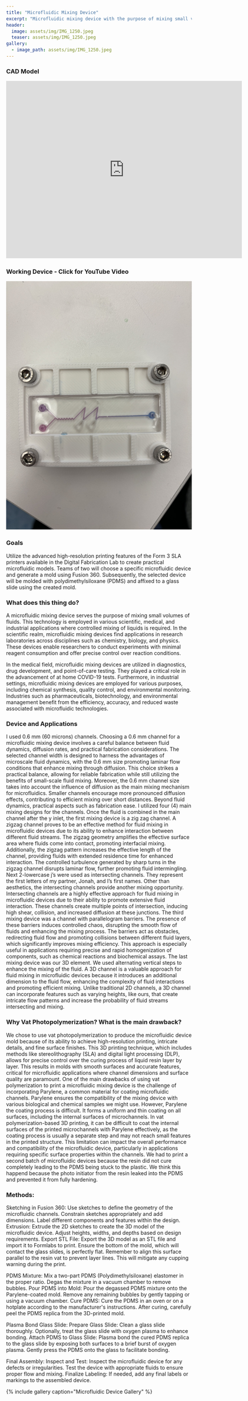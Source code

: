 ```yaml
---
title: "Microfluidic Mixing Device"
excerpt: "Microfluidic mixing device with the purpose of mixing small volumes of fluid"
header:
  image: assets/img/IMG_1250.jpeg
  teaser: assets/img/IMG_1250.jpeg
gallery:
  - image_path: assets/img/IMG_1250.jpeg
---
```


### CAD Model

<iframe src="https://vanderbilt643.autodesk360.com/shares/public/SH512d4QTec90decfa6e9099bb1016f0b22f?mode=embed" width="640" height="480" allowfullscreen="true" webkitallowfullscreen="true" mozallowfullscreen="true"  frameborder="0"></iframe>

### Working Device -  Click for YouTube Video
[![Vanderbilt CHBE 4200 - J&J Microfluidic Device Demonstration](assets/img/IMG_1279.jpeg)](https://www.youtube.com/watch?v=Ks-U-MTUucE "J&J Microfluidic Device Demonstration")

### Goals

  Utilize the advanced high-resolution printing features of the Form 3 SLA printers available in the Digital Fabrication Lab to create practical microfluidic models. Teams of two will choose a specific microfluidic device and generate a mold using Fusion 360. Subsequently, the selected device will be molded with polydimethylsiloxane (PDMS) and affixed to a glass slide using the created mold.

### What does this thing do?

A microfluidic mixing device serves the purpose of mixing small volumes of fluids. This technology is employed in various scientific, medical, and industrial applications where controlled mixing of liquids is required. In the scientific realm, microfluidic mixing devices find applications in research laboratories across disciplines such as chemistry, biology, and physics. These devices enable researchers to conduct experiments with minimal reagent consumption and offer precise control over reaction conditions.

In the medical field, microfluidic mixing devices are utilized in diagnostics, drug development, and point-of-care testing. They played a critical role in the advancement of at home COVID-19 tests. Furthermore, in industrial settings, microfluidic mixing devices are employed for various purposes, including chemical synthesis, quality control, and environmental monitoring. Industries such as pharmaceuticals, biotechnology, and environmental management benefit from the efficiency, accuracy, and reduced waste associated with microfluidic technologies.

### Device and Applications

  I used 0.6 mm (60 microns) channels. Choosing a 0.6 mm channel for a microfluidic mixing device involves a careful balance between fluid dynamics, diffusion rates, and practical fabrication considerations. The selected channel width is designed to harness the advantages of microscale fluid dynamics, with the 0.6 mm size promoting laminar flow conditions that enhance mixing through diffusion. This choice strikes a practical balance, allowing for reliable fabrication while still utilizing the benefits of small-scale fluid mixing.
  Moreover, the 0.6 mm channel size takes into account the influence of diffusion as the main mixing mechanism for microfluidics. Smaller channels encourage more pronounced diffusion effects, contributing to efficient mixing over short distances. Beyond fluid dynamics, practical aspects such as fabrication ease.
  I utilized four (4) main mixing designs for the channels. Once the fluid is combined in the main channel after the y inlet, the first mixing device is a zig zag channel. A zigzag channel proves to be an effective method for fluid mixing in microfluidic devices due to its ability to enhance interaction between different fluid streams. The zigzag geometry amplifies the effective surface area where fluids come into contact, promoting interfacial mixing. Additionally, the zigzag pattern increases the effective length of the channel, providing fluids with extended residence time for enhanced interaction. The controlled turbulence generated by sharp turns in the zigzag channel disrupts laminar flow, further promoting fluid intermingling. 
	Next 2-lowercase j’s were used as intersecting channels. They represent the first letters of my partner, Jonah, and I’s first names. Other than aesthetics, the intersecting channels provide another mixing opportunity. Intersecting channels are a highly effective approach for fluid mixing in microfluidic devices due to their ability to promote extensive fluid interaction. These channels create multiple points of intersection, inducing high shear, collision, and increased diffusion at these junctions.
	The third mixing device was a channel with parallelogram barriers. The presence of these barriers induces controlled chaos, disrupting the smooth flow of fluids and enhancing the mixing process. The barriers act as obstacles, redirecting fluid flow and promoting collisions between different fluid layers, which significantly improves mixing efficiency. This approach is especially useful in applications requiring precise and rapid homogenization of components, such as chemical reactions and biochemical assays.
	The last mixing device was our 3D element. We used alternating vertical steps to enhance the mixing of the fluid. A 3D channel is a valuable approach for fluid mixing in microfluidic devices because it introduces an additional dimension to the fluid flow, enhancing the complexity of fluid interactions and promoting efficient mixing. Unlike traditional 2D channels, a 3D channel can incorporate features such as varying heights, like ours, that create intricate flow patterns and increase the probability of fluid streams intersecting and mixing. 

### Why Vat Photopolymerization? What is the main drawback?

  We chose to use vat photopolymerization to produce the microfluidic device mold because of its ability to achieve high-resolution printing, intricate details, and fine surface finishes. This 3D printing technique, which includes methods like stereolithography (SLA) and digital light processing (DLP), allows for precise control over the curing process of liquid resin layer by layer. This results in molds with smooth surfaces and accurate features, critical for microfluidic applications where channel dimensions and surface quality are paramount. 
  One of the main drawbacks of using vat polymerization to print a microfluidic mixing device is the challenge of incorporating Parylene, a common material for coating microfluidic channels. Parylene ensures the compatibility of the mixing device with various biological and chemical samples we might use. However, Parylene the coating process is difficult. It forms a uniform and thin coating on all surfaces, including the internal surfaces of microchannels. In vat polymerization-based 3D printing, it can be difficult to coat the internal surfaces of the printed microchannels with Parylene effectively, as the coating process is usually a separate step and may not reach small features in the printed structure. This limitation can impact the overall performance and compatibility of the microfluidic device, particularly in applications requiring specific surface properties within the channels. We had to print a second batch of microfluidic devices because the resin did not cure completely leading to the PDMS being stuck to the plastic. We think this happend because the photo initiator from the resin leaked into the PDMS and prevented it from fully hardening.

### Methods: 
Sketching in Fusion 360:
Use sketches to define the geometry of the microfluidic channels. Constrain sketches appropriately and add dimensions.
Label different components and features within the design.
Extrusion:
Extrude the 2D sketches to create the 3D model of the microfluidic device.
Adjust heights, widths, and depths based on design requirements.
Export STL File:
Export the 3D model as an STL file and import it to Formlabs to print. Ensure the bottom of the mold, which will contact the glass slides, is perfectly flat. Remember to align this surface parallel to the resin vat to prevent layer lines. This will mitigate any cupping warning during the print. 

PDMS Mixture:
Mix a two-part PDMS (Polydimethylsiloxane) elastomer in the proper ratio.
Degas the mixture in a vacuum chamber to remove bubbles.
Pour PDMS into Mold:
Pour the degassed PDMS mixture onto the Parylene-coated mold.
Remove any remaining bubbles by gently tapping or using a vacuum chamber.
Cure PDMS:
Cure the PDMS in an oven or on a hotplate according to the manufacturer's instructions.
After curing, carefully peel the PDMS replica from the 3D-printed mold.

Plasma Bond Glass Slide:
Prepare Glass Slide:
Clean a glass slide thoroughly.
Optionally, treat the glass slide with oxygen plasma to enhance bonding.
Attach PDMS to Glass Slide:
Plasma bond the cured PDMS replica to the glass slide by exposing both surfaces to a brief burst of oxygen plasma.
Gently press the PDMS onto the glass to facilitate bonding.

Final Assembly:
Inspect and Test:
Inspect the microfluidic device for any defects or irregularities.
Test the device with appropriate fluids to ensure proper flow and mixing.
Finalize Labeling:
If needed, add any final labels or markings to the assembled device.

{% include gallery caption="Microfluidic Device Gallery" %}




